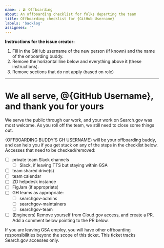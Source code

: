 ```yaml
---
name: : 🫂 Offboarding
about: An offboarding checklist for folks departing the team
title: Offboarding checklist for {GitHub Username}
labels: 'backlog'
assignees: ''
---
```


**Instructions for the issue creator:** 
1. Fill in the GitHub username of the new person (if known) and the name of the onboarding buddy. 
2. Remove the horizontal line below and everything above it (these instructions).
3. Remove sections that do not apply (based on role)

---

# We all serve, @{GitHub Username}, and thank you for yours

We serve the public through our work, and your work on Search.gov was most welcome. As you roll off the team, we still need to close some things out.

{OFFBOARDING BUDDY'S GH USERNAME} will be your offboarding buddy, and can help you if you get stuck on any of the steps in the checklist below. Accesses that need to be checked/removed:

- [ ] private team Slack channels
  - [ ] Slack, if leaving TTS but staying within GSA
- [ ] team shared drive(s)
- [ ] team calendar
- [ ] ZD helpdesk instance
- [ ] FigJam (if appropriate)
- [ ] GH teams as appropriate:
  - [ ] searchgov-admins
  - [ ] searchgov-maintainers
  - [ ] searchgov-team
- [ ] (Engineers) Remove yourself from Cloud.gov access, and create a PR. Add a comment below pointing to the PR below.

If you are leaving GSA employ, you will have other offboarding responsibilities beyond the scope of this ticket. This ticket tracks Search.gov accesses only.